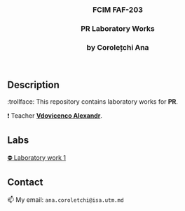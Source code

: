 <h3 align="center">FCIM FAF-203</h3>
  <div align="center">
    <h3>PR Laboratory Works</h3>
    <h3>by Corolețchi Ana</h3>
  <br/>
  </div>

 
## Description

:trollface:  This repository contains laboratory works for **PR**.

:exclamation:  Teacher [**Vdovicenco Alexandr**](https://github.com/ASV44).

## Labs

[:no_entry: Laboratory work 1](https://github.com/Gumball007/PR-labs/tree/main/lab1)

## Contact

:mailbox:  My email: `ana.coroletchi@isa.utm.md`
